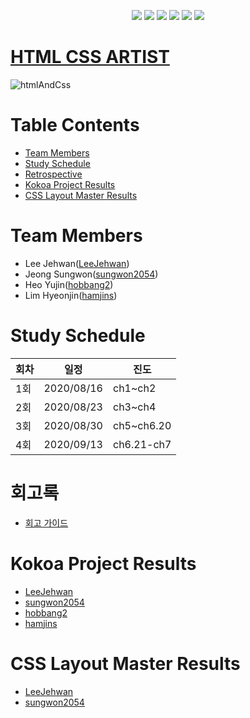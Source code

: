 <p align="center">
    <a href="https://github.com/Alpha-ka-JS/HTML-CSS-ARTIST/graphs/contributors" alt="Contributors">
        <img src="https://img.shields.io/github/contributors/Alpha-ka-js/HTML-CSS-ARTIST?&color=brightgreen" /></a>
    <a href="#" alt="Languages">
        <img src="https://img.shields.io/github/languages/count/Alpha-ka-JS/HTML-CSS-ARTIST?&color=brightgreen" /></a>
    <a href="#" alt="TopLanguages">
        <img src="https://img.shields.io/github/languages/top/Alpha-ka-JS/HTML-CSS-ARTIST?&color=brightgreen" /></a>
    <a href="#">
        <img src="https://img.shields.io/github/repo-size/Alpha-ka-JS/HTML-CSS-ARTIST" /></a>
    <a href="https://github.com/Alpha-ka-JS/HTML-CSS-ARTIST/pulse">
        <img src="https://img.shields.io/github/commit-activity/m/Alpha-ka-JS/HTML-CSS-ARTIST"></a>
    <a href="#">
        <img src="https://img.shields.io/github/last-commit/Alpha-ka-JS/HTML-CSS-ARTIST"></a>
</p>

# [HTML CSS ARTIST](https://alpha-ka-js.github.io/HTML-CSS-ARTIST/)

![htmlAndCss](https://upload.wikimedia.org/wikipedia/commons/thumb/1/10/CSS3_and_HTML5_logos_and_wordmarks.svg/511px-CSS3_and_HTML5_logos_and_wordmarks.svg.png)

# Table Contents

- [Team Members](#team-members)
- [Study Schedule](#study-schedule)
- [Retrospective](#retrospective)
- [Kokoa Project Results](#kokoa-project-result)
- [CSS Layout Master Results](#css-layout-result)

# <a name="team-members"></a>Team Members

- Lee Jehwan([LeeJehwan](https://github.com/LeeJehwan))
- Jeong Sungwon([sungwon2054](https://github.com/sungwon2054))
- Heo Yujin([hobbang2](https://github.com/hobbang2))
- Lim Hyeonjin([hamjins](https://github.com/hamjins))

# <a name="study-schedule"></a>Study Schedule

| 회차 | 일정       | 진도       |
| ---- | ---------- | ---------- |
| 1회  | 2020/08/16 | ch1~ch2    |
| 2회  | 2020/08/23 | ch3~ch4    |
| 3회  | 2020/08/30 | ch5~ch6.20 |
| 4회  | 2020/09/13 | ch6.21-ch7 |

# <a name="retrospective"></a>회고록

- [회고 가이드](https://alpha-ka-js.github.io/HTML-CSS-ARTIST/Retrospective/)

# <a name="kokoa-project-result"></a>Kokoa Project Results

- [LeeJehwan](https://alpha-ka-js.github.io/HTML-CSS-ARTIST/leejehwan/kokoa/clone-project)
- [sungwon2054](https://alpha-ka-js.github.io/HTML-CSS-ARTIST/jeongsungwon/kokoa/clone-project)
- [hobbang2](https://alpha-ka-js.github.io/HTML-CSS-ARTIST/heoyujin/kokoa/clone-project)
- [hamjins](https://alpha-ka-js.github.io/HTML-CSS-ARTIST/hamjins/kokoa/clone-project)


# <a name="css-layout-result"></a>CSS Layout Master Results

- [LeeJehwan](https://alpha-ka-js.github.io/HTML-CSS-ARTIST/leejehwan/css-master)
- [sungwon2054](https://alpha-ka-js.github.io/HTML-CSS-ARTIST/jeongsungwon/css-master)
